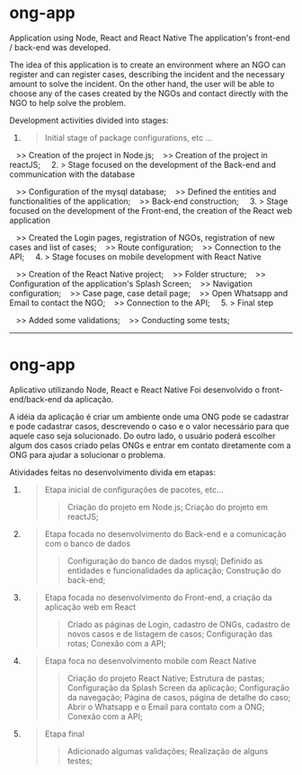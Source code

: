 # ong-app
Application using Node, React and React Native
The application's front-end / back-end was developed.


The idea of this application is to create an environment where an NGO can register and can register cases, describing the incident and the necessary amount to solve the incident. On the other hand, the user will be able to choose any of the cases created by the NGOs and contact directly with the NGO to help solve the problem.



Development activities divided into stages:

1. > Initial stage of package configurations, etc ...

   >> Creation of the project in Node.js;
   >> Creation of the project in reactJS;
   
2. > Stage focused on the development of the Back-end and communication with the database

   >> Configuration of the mysql database;
   >> Defined the entities and functionalities of the application;
   >> Back-end construction;
   
3. > Stage focused on the development of the Front-end, the creation of the React web application

   >> Created the Login pages, registration of NGOs, registration of new cases and list of cases;
   >> Route configuration;
   >> Connection to the API;
   
4. > Stage focuses on mobile development with React Native

   >> Creation of the React Native project;
   >> Folder structure;
   >> Configuration of the application's Splash Screen;
   >> Navigation configuration;
   >> Case page, case detail page;
   >> Open Whatsapp and Email to contact the NGO;
   >> Connection to the API;
   
5. > Final step

   >> Added some validations;
   >> Conducting some tests;
   
   
---------------------------------------------------------------------------------------------------------------------------------------


# ong-app
Aplicativo utilizando Node, React e React Native
Foi desenvolvido o front-end/back-end da aplicação.


A idéia da aplicação é criar um ambiente onde uma ONG pode se cadastrar e pode cadastrar casos, descrevendo o caso e o valor necessário
para que aquele caso seja solucionado. Do outro lado, o usuário poderá escolher algum dos casos criado pelas ONGs e entrar em contato
diretamente com a ONG para ajudar a solucionar o problema.



Atividades feitas no desenvolvimento divida em etapas:

1. >Etapa inicial de configurações de pacotes, etc...
   >>Criação do projeto em Node.js;
   >>Criação do projeto em reactJS;
   
2. >Etapa focada no desenvolvimento do Back-end e a comunicação com o banco de dados
   >>Configuração do banco de dados mysql;
   >>Definido as entidades e funcionalidades da aplicação;
   >>Construção do back-end;
   
3. >Etapa focada no desenvolvimento do Front-end, a criação da aplicação web em React
   >>Criado as páginas de Login, cadastro de ONGs, cadastro de novos casos e de listagem de casos;
   >>Configuração das rotas;
   >>Conexão com a API;
   
4. >Etapa foca no desenvolvimento mobile com React Native
   >>Criação do projeto React Native;
   >>Estrutura de pastas;
   >>Configuração da Splash Screen da aplicação;
   >>Configuração da navegação;
   >>Página de casos, página de detalhe do caso;
   >>Abrir o Whatsapp e o Email para contato com a ONG;
   >>Conexão com a API;
   
5. >Etapa final
   >>Adicionado algumas validações;
   >>Realização de alguns testes;
